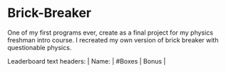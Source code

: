 # Brick-Breaker
One of my first programs ever, create as a final project for my physics freshman intro course. I recreated my own version of brick breaker with questionable physics.

Leaderboard text headers:
|     Name:        |   #Boxes   |      Bonus       | 
